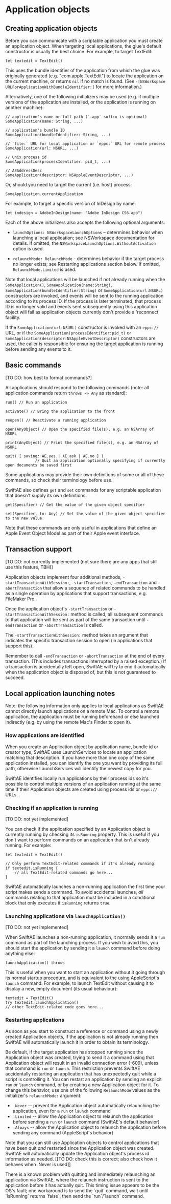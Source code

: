 # Application objects

## Creating application objects

Before you can communicate with a scriptable application you must create an application object. When targeting local applications, the glue's default constructor is usually the best choice. For example, to target TextEdit:

    let textedit = TextEdit()

This uses the bundle identifier of the application from which the glue was originally generated (e.g. "com.apple.TextEdit") to locate the application on the current machine, or returns `nil` if no match is found. (See `-[NSWorkspace URLForApplicationWithBundleIdentifier:]` for more information.)

Alternatively, one of the following initializers may be used (e.g. if multiple versions of the application are installed, or the application is running on another machine):

    // application's name or full path (`.app` suffix is optional)
    SomeApplication(name: String, ...)
    
    // application's bundle ID
    SomeApplication(bundleIdentifier: String, ...)

    // `file:` URL for local application or `eppc:` URL for remote process
    SomeApplication(url: NSURL, ...)

    // Unix process id
    SomeApplication(processIdentifier: pid_t, ...)

    // AEAddressDesc
    SomeApplication(descriptor: NSAppleEventDescriptor, ...)

Or, should you need to target the current (i.e. host) process:

    SomeApplication.currentApplication

For example, to target a specific version of InDesign by name:

    let indesign = AdobeInDesign(name: "Adobe InDesign CS6.app")

Each of the above initializers also accepts the following optional arguments:

* `launchOptions: NSWorkspaceLaunchOptions` – determines behavior when launching a local application; see NSWorkspace documentation for details. If omitted, the `NSWorkspaceLaunchOptions.WithoutActivation` option is used.

* `relaunchMode: RelaunchMode` - determines behavior if the target process no longer exists; see Restarting applications section below. If omitted, `RelaunchMode.Limited` is used.

Note that local applications will be launched if not already running when the `SomeApplication()`, `SomeApplication(name:String)`, `SomeApplication(bundleIdentifier:String)` or `SomeApplication(url:NSURL)` constructors are invoked, and events will be sent to the running application according to its process ID. If the process is later terminated, that process ID is no longer valid and events sent subsequently using this application object will fail as application objects currently don't provide a 'reconnect' facility.

If the `SomeApplication(url:NSURL)` constructor is invoked with an `eppc://` URL, or if the `SomeApplication(processIdentifier:pid_t)` or `SomeApplication(descriptor:NSAppleEventDescriptor)` constructors are used, the caller is responsible for ensuring the target application is running before sending any events to it.


## Basic commands

[TO DO: how best to format commands?]

All applications should respond to the following commands (note: all application commands return `throws -> Any` as standard):

    run() // Run an application

    activate() // Bring the application to the front

    reopen() // Reactivate a running application

    open(AnyObject) // Open the specified file(s), e.g. an NSArray of NSURL

    print(AnyObject) // Print the specified file(s), e.g. an NSArray of NSURL

    quit( [ saving: AE.yes | AE.ask | AE.no ] )
                 // Quit an application optionally specifying if currently open documents be saved first

Some applications may provide their own definitions of some or all of these commands, so check their terminology before use.

SwiftAE also defines `get` and `set` commands for any scriptable application that doesn't supply its own definitions:

    get(Specifier) // Get the value of the given object specifier

    set(Specifier, to: Any) // Set the value of the given object specifier to the new value

Note that these commands are only useful in applications that define an Apple Event Object Model as part of their Apple event interface.


## Transaction support

[TO DO: not currently implemented (not sure there are any apps that still use this feature, TBH)]

Application objects implement four additional methods, `-startTransactionWithSession:`, `-startTransaction`, `-endTransaction` and `-abortTransaction` that allow a sequence of related commands to be handled as a single operation by applications that support transactions, e.g. FileMaker Pro.

Once the application object's `-startTransaction` or `-startTransactionWithSession:` method is called, all subsequent commands to that application will be sent as part of the same transaction until `-endTransaction` or `-abortTransaction` is called.

The `-startTransactionWithSession:` method takes an argument that indicates the specific transaction session to open (in applications that support this).

Remember to call `-endTransaction` or `-abortTransaction` at the end of every transaction. (This includes transactions interrupted by a raised exception.) If a transaction is accidentally left open, SwiftAE will try to end it automatically when the application object is disposed of, but this is not guaranteed to succeed.


## Local application launching notes

Note: the following information only applies to local applications as SwiftAE cannot directly launch applications on a remote Mac. To control a remote application, the application must be running beforehand or else launched indirectly (e.g. by using the remote Mac's Finder to open it).


### How applications are identified

When you create an Application object by application name, bundle id or creator type, SwiftAE uses LaunchServices to locate an application matching that description. If you have more than one copy of the same application installed, you can identify the one you want by providing its full path, otherwise LaunchServices will identify the newest copy for you.

SwiftAE identifies locally run applications by their process ids so it's possible to control multiple versions of an application running at the same time if their Application objects are created using process ids or `eppc://` URLs.


### Checking if an application is running

[TO DO: not yet implemented]

You can check if the application specified by an Application object is currently running by checking its `isRunning` property. This is useful if you don't want to perform commands on an application that isn't already running. For example:

    let textedit = TextEdit()
    
    // Only perform TextEdit-related commands if it's already running:
    if textedit.isRunning {
        // all TextEdit-related commands go here...
    }

SwiftAE automatically launches a non-running application the first time your script makes sends a command. To avoid accidental launches, _all_ commands relating to that application must be included in a conditional block that only executes if `isRunning` returns `true`.


### Launching applications via `launchApplication()`

[TO DO: not yet implemented]

When SwiftAE launches a non-running application, it normally sends it a `run` command as part of the launching process. If you wish to avoid this, you should start the application by sending it a `launch` command before doing anything else:

    launchApplication() throws

This is useful when you want to start an application without it going through its normal startup procedure, and is equivalent to the using AppleScript's `launch` command. For example, to launch TextEdit without causing it to display a new, empty document (its usual behaviour):

    textedit = TextEdit()
    try textedit.launchApplication()
    // other TextEdit-related code goes here...

### Restarting applications

As soon as you start to construct a reference or command using a newly created Application objects, if the application is not already running then SwiftAE will automatically launch it in order to obtain its terminology.

Be default, if the target application has stopped running since the Application object was created, trying to send it a command using that Application object will result in an invalid connection error (-609), unless that command is `run` or `launch`. This restriction prevents SwiftAE accidentally restarting an application that has unexpectedly quit while a script is controlling it. You can restart an application by sending an explicit `run` or `launch` command, or by creating a new Application object for it. To change this behavior, use one of the following `RelaunchMode` values as the initializer's `relaunchMode:` argument:

* `.Never` -- prevent the Application object automatically relaunching the application, even for a `run` or `launch` command
* `.Limited` -- allow the Application object to relaunch the application before sending a `run` or `launch` command (SwiftAE's default behavior)
* `.Always` -- allow the Application object to relaunch the application before sending any command (AppleScript's behavior)

Note that you can still use Application objects to control applications that have been quit _and_ restarted since the Application object was created. SwiftAE will automatically update the Application object's process id information as needed. [[TO DO: check this is correct; also check how it behaves when .Never is used]]


<p class="hilitebox">There is a known problem with quitting and immediately relaunching an application via SwiftAE, where the relaunch instruction is sent to the application before it has actually quit. This timing issue appears to be the OS's fault; one workaround is to send the `quit` command, wait until `isRunning` returns `false`, then send the `run`/`launch` command.</p>


